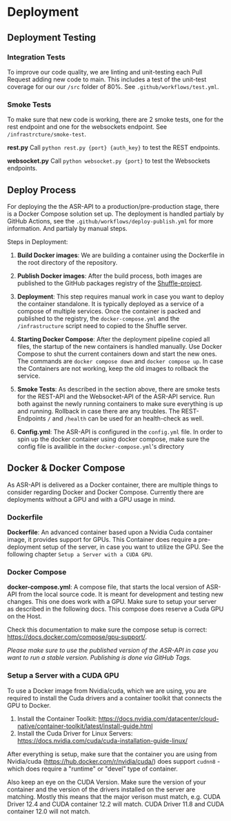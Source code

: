 
# Deployment

## Deployment Testing

### Integration Tests

To improve our code quality, we are linting and unit-testing each Pull Request adding new code to main.
This includes a test of the unit-test coverage for our our `/src` folder of 80%.
See `.github/workflows/test.yml`.

### Smoke Tests

To make sure that new code is working, there are 2 smoke tests, one for the rest endpoint and one for the websockets endpoint.
See `/infrastrcture/smoke-test`.

**rest.py**
Call `python rest.py {port} {auth_key}` to test the REST endpoints.

**websocket.py**
Call `python websocket.py {port}` to test the Websockets endpoints.

## Deploy Process

For deploying the the ASR-API to a production/pre-production stage, there is a Docker Compose solution set up. The deployment is handled partialy by GitHub Actions, see the `.github/workflows/deploy-publish.yml` for more information. And partialy by manual steps.

Steps in Deployment:

1. **Build Docker images**: We are building a container using the Dockerfile in the root directory of the repository.

2. **Publish Docker images**: After the build process, both images are published to the GitHub packages registry of the [Shuffle-project](https://github.com/orgs/shuffle-project/).

3. **Deployment**: This step requires manual work in case you want to deploy the container standalone. It is typically deployed as a service of a compose of multiple services.
Once the container is packed and published to the registry, the `docker-compose.yml` and the `/infrastructure` script need to copied to the Shuffle server.

4. **Starting Docker Compose**: After the deployment pipeline copied all files, the startup of the new containers is handled manually. Use Docker Compose to shut the current containers down and start the new ones. The commands are `docker compose down` and `docker compose up`. In case the Containers are not working, keep the old images to rollback the service.

5. **Smoke Tests**: As described in the section above, there are smoke tests for the REST-API and the Websocket-API of the ASR-API service. Run both against the newly running containers to make sure everything is up and running. Rollback in case there are any troubles. The REST-Endpoints `/` and `/health` can be used for an health-check as well.

6. **Config.yml**: The ASR-API is configured in the `config.yml` file. In order to spin up the docker container using docker compose, make sure the config file is availible in the `docker-compose.yml`'s directory

## Docker & Docker Compose

As ASR-API is delivered as a Docker container, there are multiple things to consider regarding Docker and Docker Compose. Currently there are deployments without a GPU and with a GPU usage in mind.

### Dockerfile

**Dockerfile**: An advanced container based upon a Nvidia Cuda container image, it provides support for GPUs. This Container does require a pre-deployment setup of the server, in case you want to utilize the GPU. See the following chapter `Setup a Server with a CUDA GPU`.

### Docker Compose

**docker-compose.yml**:  A compose file, that starts the local version of ASR-API from the local source code. It is meant for development and testing new changes. This one does work with a GPU. Make sure to setup your server as described in the following docs. This compose does reserve a Cuda GPU on the Host.

Check this documentation to make sure the compose setup is correct: <https://docs.docker.com/compose/gpu-support/>.

*Please make sure to use the published version of the ASR-API in case you want to run a stable version. Publishing is done via GitHub Tags.*

### Setup a Server with a CUDA GPU

To use a Docker image from Nvidia/cuda, which we are using, you are required to install the Cuda drivers and a container toolkit that connects the GPU to Docker.

1. Install the Container Toolkit: <https://docs.nvidia.com/datacenter/cloud-native/container-toolkit/latest/install-guide.html>
2. Install the Cuda Driver for Linux Servers: <https://docs.nvidia.com/cuda/cuda-installation-guide-linux/>

After everything is setup, make sure that the container you are using from Nvidia/cuda (<https://hub.docker.com/r/nvidia/cuda/>) does support `cudnn8` - which does require a "runtime" or "devel" type of container.

Also keep an eye on the CUDA Version. Make sure the version of your container and the version of the drivers installed on the server are matching. Mostly this means that the major verison must match, e.g. CUDA Driver 12.4 and CUDA container 12.2 will match. CUDA Driver 11.8 and CUDA container 12.0 will not match.
